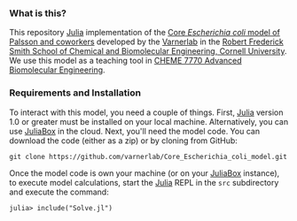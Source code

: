 ### What is this?
This repository [Julia](https://julialang.org) implementation of the [Core _Escherichia coli_ model of Palsson and coworkers](https://www.ncbi.nlm.nih.gov/pubmed/26443778) developed
by the [Varnerlab](http://www.varnerlab.org) in the [Robert Frederick Smith School of Chemical and Biomolecular Engineering, Cornell University](https://www.cheme.cornell.edu/cbe).
We use this model as a teaching tool in [CHEME 7770 Advanced Biomolecular Engineering](https://varnerlab.github.io/CHEME-7770-Cornell-S19/).

### Requirements and Installation
To interact with this model, you need a couple of things. First, [Julia](https://julialang.org) version 1.0 or greater must be installed on your local machine.
Alternatively, you can use [JuliaBox](https://juliabox.com) in the cloud. Next, you'll need the model code. You can download the code (either as a zip) or by cloning from GitHub:

    git clone https://github.com/varnerlab/Core_Escherichia_coli_model.git

Once the model code is own your machine (or on your [JuliaBox](https://juliabox.com) instance), to execute model calculations, start the [Julia](https://julialang.org) REPL in the `src` subdirectory and
execute the command:

    julia> include("Solve.jl")
